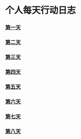 # 个人每天行动日志
### [第一天](20170612.md)
### [第二天](20170613.md)
### [第三天](20170614.md)
### [第四天](20170615.md)
### [第五天](20170616.md)
### [第六天](20170619.md)
### [第七天](20170620.md)
### [第八天](20170621.md)
